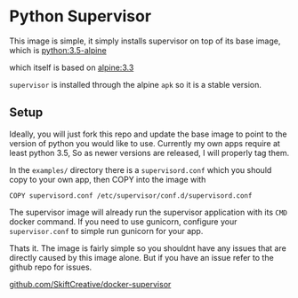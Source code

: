 # Python Supervisor

This image is simple, it simply installs supervisor on top of its base image,
which is [python:3.5-alpine](https://hub.docker.com/_/python/)

which itself is based on
[alpine:3.3](https://hub.docker.com/_/alpine/)

``supervisor`` is installed through the alpine ``apk`` so it is a stable version.


## Setup

Ideally, you will just fork this repo and update the base image to point to the
version of python you would like to use. Currently my own apps require at least
python 3.5, So as newer versions are released, I will properly tag them.

In the ``examples/`` directory there is a ``supervisord.conf`` which you should
copy to your own app, then COPY into the image with

``COPY supervisord.conf /etc/supervisor/conf.d/supervisord.conf``

The supervisor image will already run the supervisor application with its ``CMD``
docker command. If you need to use gunicorn, configure your ``supervisor.conf``
to simple run gunicorn for your app.

Thats it. The image is fairly simple so you shouldnt have any issues that are
directly caused by this image alone. But if you have an issue refer to the github
repo for issues.

[github.com/SkiftCreative/docker-supervisor](https://github.com/SkiftCreative/docker-supervisor)
